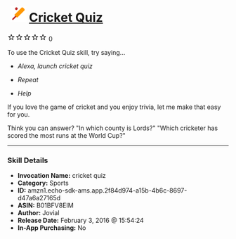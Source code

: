 # &nbsp;<img src="skill_icon" alt="Cricket Quiz icon" width="36"> [Cricket Quiz](http://alexa.amazon.com/#skills/amzn1.echo-sdk-ams.app.2f84d974-a15b-4b6c-8697-d47a6a27165d)
![0 stars](../../images/ic_star_border_black_18dp_1x.png)![0 stars](../../images/ic_star_border_black_18dp_1x.png)![0 stars](../../images/ic_star_border_black_18dp_1x.png)![0 stars](../../images/ic_star_border_black_18dp_1x.png)![0 stars](../../images/ic_star_border_black_18dp_1x.png) 0

To use the Cricket Quiz skill, try saying...

* *Alexa, launch cricket quiz*

* *Repeat*

* *Help*

If you love the game of cricket and you enjoy trivia, let me make that easy for you.

Think you can answer?
"In which county is Lords?"
"Which cricketer has scored the most runs at the World Cup?"

***

### Skill Details

* **Invocation Name:** cricket quiz
* **Category:** Sports
* **ID:** amzn1.echo-sdk-ams.app.2f84d974-a15b-4b6c-8697-d47a6a27165d
* **ASIN:** B01BFV8EIM
* **Author:** Jovial
* **Release Date:** February 3, 2016 @ 15:54:24
* **In-App Purchasing:** No
